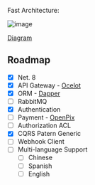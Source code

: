 Fast Architecture:


![image](https://drive.google.com/uc?export=view&id=1UERJQpkr7gxBEl_z1EBlpyxlVE55nTxS)

<a href="https://drive.google.com/file/d/104THkxA-C8nqLZEGZIUikbRla0ZsePtT/view?usp=sharing">Diagram</a>

<!-- ROADMAP -->
## Roadmap

- [x] Net. 8
- [x] API Gateway - <a href="https://github.com/ThreeMammals/Ocelot">Ocelot</a>
- [X] ORM - <a href="https://github.com/DapperLib/Dapper">Dapper</a>
- [ ] RabbitMQ
- [X] Authentication
- [ ] Payment - <a href="https://app.openpix.com/">OpenPix</a>
- [ ] Authorization ACL
- [X] CQRS Patern Generic
- [ ] Webhook Client
- [ ] Multi-language Support
    - [ ] Chinese
    - [ ] Spanish
    - [ ] English
